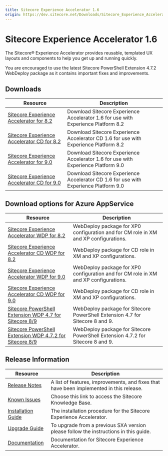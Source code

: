 ```yaml
---
title: Sitecore Experience Accelerator 1.6
origin: https://dev.sitecore.net/Downloads/Sitecore_Experience_Accelerator/16/Sitecore_Experience_Accelerator_16_Initial_Release.aspx
---
```


# Sitecore Experience Accelerator 1.6

The Sitecore® Experience Accelerator provides reusable, templated UX layouts and components to help you get up and running quickly.

  <Alert variant='warning' mb={4}>
    <AlertIcon />
    You are encouraged to use the latest Sitecore PowerShell Extension 4.7.2 WebDeploy package as it contains important fixes and improvements.
  </Alert>
  

## Downloads

 | Resource | Description |
 | --- | --- |
 | [Sitecore Experience Accelerator for 8.2](https://sitecoredev.azureedge.net/~/media/9BFC5B94B260414AAFDEB8FA8E0742BD.ashx?date=20180104T122333) | Download Sitecore Experience Accelerator 1.6 for use with Experience Platform 8.2 |
 | [Sitecore Experience Accelerator CD for 8.2](https://sitecoredev.azureedge.net/~/media/7F28EACBE4E54C42B445D546282167B5.ashx?date=20180104T122333) | Download Sitecore Experience Accelerator CD 1.6 for use with Experience Platform 8.2 |
 | [Sitecore Experience Accelerator for 9.0](https://sitecoredev.azureedge.net/~/media/E561B0DC7606482991B447FA5CAEACE5.ashx?date=20180104T122334) | Download Sitecore Experience Accelerator 1.6 for use with Experience Platform 9.0 |
 | [Sitecore Experience Accelerator CD for 9.0](https://sitecoredev.azureedge.net/~/media/905EE28B57BD4E42963D02EA0F23F97A.ashx?date=20180104T122334) | Download Sitecore Experience Accelerator CD 1.6 for use with Experience Platform 9.0 |

## Download options for Azure AppService

 | Resource | Description |
 | --- | --- |
 | [Sitecore Experience Accelerator WDP for 8.2](https://sitecoredev.azureedge.net/~/media/40E1ECEAC15E4661B366578596602C1C.ashx?date=20180104T122311) | WebDeploy package for XP0 configuration and for CM role in XM and XP configurations. |
 | [Sitecore Experience Accelerator CD WDP for 8.2](https://sitecoredev.azureedge.net/~/media/21C4399FEA5B415D8A2DFABB70693B9D.ashx?date=20180104T122310) | WebDeploy package for CD role in XM and XP configurations. |
 | [Sitecore Experience Accelerator WDP for 9.0](https://sitecoredev.azureedge.net/~/media/9A5390BE5DA440B8AE49CB2CBD57EC98.ashx?date=20180104T122312) | WebDeploy package for XP0 configuration and for CM role in XM and XP configurations. |
 | [Sitecore Experience Accelerator CD WDP for 9.0](https://sitecoredev.azureedge.net/~/media/9A9B3085E8E647CE8ED850498038A81C.ashx?date=20180104T122311) | WebDeploy package for CD role in XM and XP configurations. |
 | [Sitecore PowerShell Extension WDP 4.7 for Sitecore 8/9](https://sitecoredev.azureedge.net/~/media/A5F95A1088824578A96D283FF41C8967.ashx?date=20180103T125508) | WebDeploy package for Sitecore PowerShell Extension 4.7 for Sitecore 8 and 9. |
 | [Sitecore PowerShell Extension WDP 4.7.2 for Sitecore 8/9](https://sitecoredev.azureedge.net/~/media/4918E7ADAAF049F4BC7BA5B73561F24F.ashx?date=20180125T145450) | WebDeploy package for Sitecore PowerShell Extension 4.7.2 for Sitecore 8 and 9. |

## Release Information

 | Resource | Description |
 | --- | --- |
 | [Release Notes](https://dev.sitecore.net:443/downloads/Sitecore%20Experience%20Accelerator/16/Sitecore%20Experience%20Accelerator%2016%20Initial%20Release/Release%20Notes) | A list of features, improvements, and fixes that have been implemented in this release. |
 | [Known Issues](https://kb.sitecore.net/articles/196733) | Choose this link to access the Sitecore Knowledge Base. |
 | [Installation Guide](https://sitecoredev.azureedge.net/~/media/C297AECC026F4D74AF3DCDE3016DDD42.ashx?date=20180214T141358) | The installation procedure for the Sitecore Experience Accelerator. |
 | [Upgrade Guide](https://sitecoredev.azureedge.net/~/media/300B4D28B22E4A63B813E6F16A5FD2DE.ashx?date=20180214T141428) | To upgrade from a previous SXA version please follow the instructions in this guide. |
 | [Documentation](https://doc.sitecore.net:443/en/Products/Sitecore%20Experience%20Accelerator) | Documentation for Sitecore Experience Accelerator. |